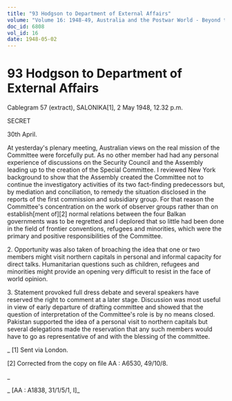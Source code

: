 ```yaml
---
title: "93 Hodgson to Department of External Affairs"
volume: "Volume 16: 1948-49, Australia and the Postwar World - Beyond the Region"
doc_id: 6808
vol_id: 16
date: 1948-05-02
---
```


# 93 Hodgson to Department of External Affairs

Cablegram 57 (extract), SALONIKA[1], 2 May 1948, 12.32 p.m.

SECRET

30th April.

At yesterday's plenary meeting, Australian views on the real mission of the Committee were forcefully put. As no other member had had any personal experience of discussions on the Security Council and the Assembly leading up to the creation of the Special Committee. I reviewed New York background to show that the Assembly created the Committee not to continue the investigatory activities of its two fact-finding predecessors but, by mediation and conciliation, to remedy the situation disclosed in the reports of the first commission and subsidiary group. For that reason the Committee's concentration on the work of observer groups rather than on establish[ment of][2] normal relations between the four Balkan governments was to be regretted and I deplored that so little had been done in the field of frontier conventions, refugees and minorities, which were the primary and positive responsibilities of the Committee.

2\. Opportunity was also taken of broaching the idea that one or two members might visit northern capitals in personal and informal capacity for direct talks. Humanitarian questions such as children, refugees and minorities might provide an opening very difficult to resist in the face of world opinion.

3\. Statement provoked full dress debate and several speakers have reserved the right to comment at a later stage. Discussion was most useful in view of early departure of drafting committee and showed that the question of interpretation of the Committee's role is by no means closed. Pakistan supported the idea of a personal visit to northern capitals but several delegations made the reservation that any such members would have to go as representative of and with the blessing of the committee.

_ [1] Sent via London.

[2] Corrected from the copy on file AA : A6530, 49/10/8.

_

_ [AA : A1838, 31/1/5/1, I]_
